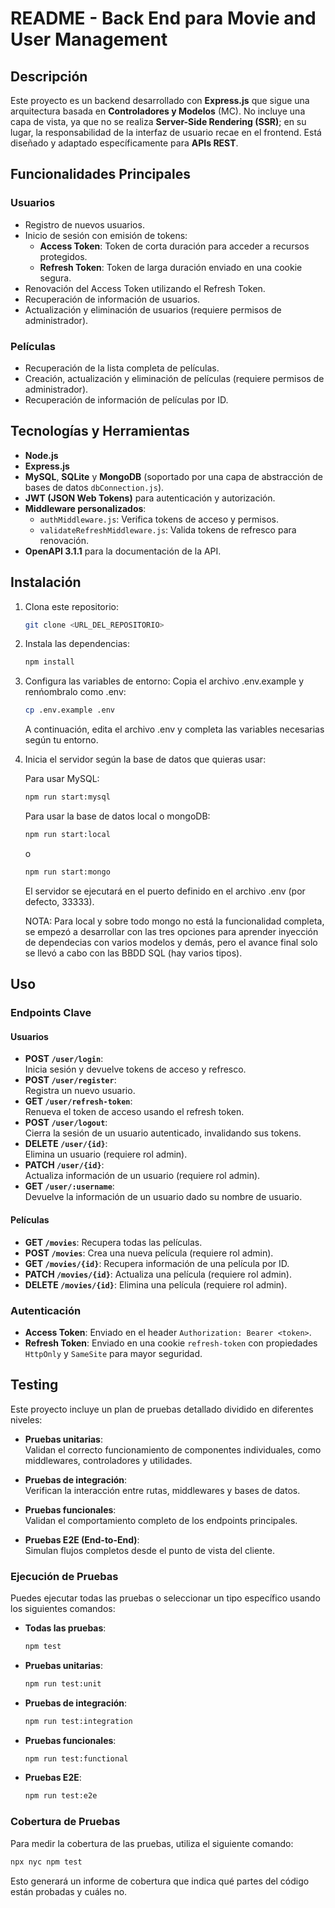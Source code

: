 # README - Back End para Movie and User Management

## Descripción

Este proyecto es un backend desarrollado con **Express.js** que sigue una arquitectura basada en **Controladores y Modelos** (MC). No incluye una capa de vista, ya que no se realiza **Server-Side Rendering (SSR)**; en su lugar, la responsabilidad de la interfaz de usuario recae en el frontend. Está diseñado y adaptado específicamente para **APIs REST**.

## Funcionalidades Principales

### Usuarios

- Registro de nuevos usuarios.
- Inicio de sesión con emisión de tokens:
  - **Access Token**: Token de corta duración para acceder a recursos protegidos.
  - **Refresh Token**: Token de larga duración enviado en una cookie segura.
- Renovación del Access Token utilizando el Refresh Token.
- Recuperación de información de usuarios.
- Actualización y eliminación de usuarios (requiere permisos de administrador).

### Películas

- Recuperación de la lista completa de películas.
- Creación, actualización y eliminación de películas (requiere permisos de administrador).
- Recuperación de información de películas por ID.

## Tecnologías y Herramientas

- **Node.js**
- **Express.js**
- **MySQL**, **SQLite** y **MongoDB** (soportado por una capa de abstracción de bases de datos `dbConnection.js`).
- **JWT (JSON Web Tokens)** para autenticación y autorización.
- **Middleware personalizados**:
  - `authMiddleware.js`: Verifica tokens de acceso y permisos.
  - `validateRefreshMiddleware.js`: Valida tokens de refresco para renovación.
- **OpenAPI 3.1.1** para la documentación de la API.

## Instalación

1. Clona este repositorio:

   ```bash
   git clone <URL_DEL_REPOSITORIO>

   ```

2. Instala las dependencias:
   ```bash
   npm install
   ```
3. Configura las variables de entorno:
   Copia el archivo .env.example y renńombralo como .env:

   ```bash
   cp .env.example .env
   ```

   A continuación, edita el archivo .env y completa las variables necesarias según tu entorno.

4. Inicia el servidor según la base de datos que quieras usar:

   Para usar MySQL:

   ```bash
   npm run start:mysql
   ```

   Para usar la base de datos local o mongoDB:

   ```bash
   npm run start:local
   ```

   o

   ```bash
   npm run start:mongo
   ```

   El servidor se ejecutará en el puerto definido en el archivo .env (por defecto, 33333).

   NOTA: Para local y sobre todo mongo no está la funcionalidad completa, se empezó a desarrollar con las tres opciones para aprender inyección de dependecias con varios modelos y demás, pero el avance final solo se llevó a cabo con las BBDD SQL (hay varios tipos).

## Uso

### Endpoints Clave

#### Usuarios

- **POST `/user/login`**:  
  Inicia sesión y devuelve tokens de acceso y refresco.
- **POST `/user/register`**:  
  Registra un nuevo usuario.
- **GET `/user/refresh-token`**:  
  Renueva el token de acceso usando el refresh token.
- **POST `/user/logout`**:  
  Cierra la sesión de un usuario autenticado, invalidando sus tokens.
- **DELETE `/user/{id}`**:  
  Elimina un usuario (requiere rol admin).
- **PATCH `/user/{id}`**:  
  Actualiza información de un usuario (requiere rol admin).
- **GET `/user/:username`**:  
  Devuelve la información de un usuario dado su nombre de usuario.

#### Películas

- **GET `/movies`**:
  Recupera todas las películas.
- **POST `/movies`**:
  Crea una nueva película (requiere rol admin).
- **GET `/movies/{id}`**:
  Recupera información de una película por ID.
- **PATCH `/movies/{id}`**:
  Actualiza una película (requiere rol admin).
- **DELETE `/movies/{id}`**:
  Elimina una película (requiere rol admin).

### Autenticación

- **Access Token**: Enviado en el header `Authorization: Bearer <token>`.
- **Refresh Token**: Enviado en una cookie `refresh-token` con propiedades `HttpOnly` y `SameSite` para mayor seguridad.

## Testing

Este proyecto incluye un plan de pruebas detallado dividido en diferentes niveles:

- **Pruebas unitarias**:  
  Validan el correcto funcionamiento de componentes individuales, como middlewares, controladores y utilidades.

- **Pruebas de integración**:  
  Verifican la interacción entre rutas, middlewares y bases de datos.

- **Pruebas funcionales**:  
  Validan el comportamiento completo de los endpoints principales.

- **Pruebas E2E (End-to-End)**:  
  Simulan flujos completos desde el punto de vista del cliente.

### **Ejecución de Pruebas**

Puedes ejecutar todas las pruebas o seleccionar un tipo específico usando los siguientes comandos:

- **Todas las pruebas**:

  ```bash
  npm test
  ```

- **Pruebas unitarias**:

  ```bash
  npm run test:unit
  ```

- **Pruebas de integración**:

  ```bash
  npm run test:integration
  ```

- **Pruebas funcionales**:

  ```bash
  npm run test:functional
  ```

- **Pruebas E2E**:
  ```bash
  npm run test:e2e
  ```

### **Cobertura de Pruebas**

Para medir la cobertura de las pruebas, utiliza el siguiente comando:

```bash
npx nyc npm test
```

Esto generará un informe de cobertura que indica qué partes del código están probadas y cuáles no.

<!-- ## Contribución

1. Realiza un fork de este repositorio.
2. Crea una nueva rama para tus cambios:
   ```bash
   git checkout -b feature/nueva-funcionalidad
   ```
3. Envía tus cambios en un pull request.

## Licencia

Este proyecto está bajo la Licencia MIT. Consulta el archivo `LICENSE` para más información. -->
